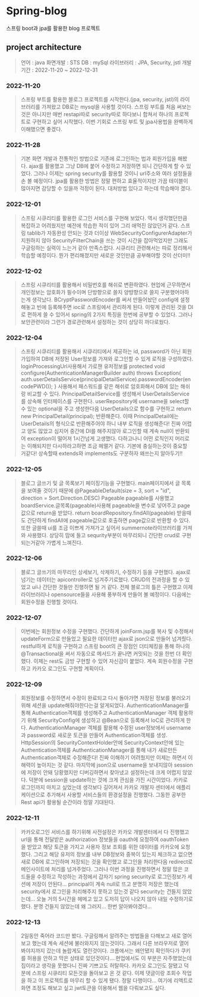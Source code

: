 # Spring-blog
스프링 boot과 jpa를 활용한 blog 프로젝트

## project architecture
> 언어 : java
  화면개발 : STS
  DB : mySql
  라이브러리 : JPA, Security, jstl
  개발 기간 : 2022-11-20 ~ 2022-12-31

### 2022-11-20
> 스프링 부트를 활용한 블로그 프로젝트를 시작한다.(jpa, security, jstl)의 라이브러리를 가져왔고 DB로는 mysql을 사용할 것이다.
 스프링 부트를 처음 써보는 것은 아니지만 매번 restapi따로 security따로 하다보니 합쳐서 하나의 프로젝트로 구현하고 싶어 시작했다.
 이번 기회로 스프링 부트 및 jpa사용법을 완벽하게 이해했으면 좋겠다.
 
### 2022-11-28
> 기본 화면 개발과 전통적인 방법으로 기존에 로그인하는 법과 회원가입을 해봤다. ajax를 활용했고 그냥 DB에 붙어 수정하고 저장하면 되니 간단하게 할 수 있었다. 그러나
 이제는 spring security를 활용할 것이니 url주소와 여러 설정들을 손 볼 예정이다. jpa를 활용한 방법은 정말 편하고 효율적이지만 가끔 테이블이 많아지면 감당할 수 있을까
 걱정이 된다. 대처방법 있다고 하는데 학습해야 겠다.
 
### 2022-12-01
> 스프링 시큐리티를 활용한 로그인 서비스를 구현해 보았다. 역시 생각했던만큼 복잡하고 어려웠지만 예전에 학습한 적이 있어 그리 애먹진 않았던거 같다. 스프링 tablib가 자동완성 안되는 것과
  더이상 WebSecurityConfigurerAdapter가 지원하지 않아 SecurityFilterChain을 쓰는 것이 시간을 잡아먹었지만 그래도 구글링하는 실력이 느는거 같아 만족스럽다.
  시큐리티 관련해서는 따로 정리해서 학습할 예정이다. 뭔가 편리해졌지만 새로운 것인만큼 공부해야할 것이 산더미!!

### 2022-12-02
> 스프링 시큐리티를 활용해서 비밀번호를 해쉬로 변환하였다. 현업에 근무하면서 개인정보는 암호화가 필수이며 단방향으로 쓸지 양뱡향으로 쓸지 구분했어야하는게
  생각났다. BCryptPasswordEncoder를 써서 만들어놨던 config에 설정해놓고 빈에 등록해주면 ioc로 스프링에서 관리하게 된다. 이렇게 관리된 것을 DI로
  편하게 쓸 수 있어서 spring의 2가지 특징을 한번에 공부할 수 있었다. 그러나 보안관련이라 그런가 경로관련해서 설정하는 것이 상당히 까다로웠다.
    

### 2022-12-04
> 스프링 시큐리티를 활용해서 시큐리티에서 제공하는 id, password가 아닌 회원가입하여 DB에 저장된 User정보를 가져와 로그인할 수 있게 로직을 구성하였다.
  loginProcessingUrl사용해서 가로챈 유저정보를 
  protected void configure(AuthenticationManagerBuilder auth) throws Exception{
	auth.userDetailsService(principalDetailService).passwordEncoder(encodePWD());
  } 사용해서 패스워드를 같은 해쉬로 암호화해서 DB에 있는 해쉬랑 비교할 수 있다. 
  PrincipalDetailService를 생성해서 UserDetailsService를 상속해 인터페이스를 구현한다. userRepository에 username을 select할 수 있는 optional을 주고 생성한다음
  UserDetails으로 함수를 구현하고 return new PrincipalDetail(principal); 반환해준다. 이때 PrincipalDetail에는 UserDetails의 형식으로 반환해주어야 하니 내부 로직을 생성해준다!
  진짜 어렵고 양도 많았고 심지어 중간에 DI를 해주지않아 로그인할 때 계속 null이 반환되어 exception이 떨어져 1시간넘게 고생했다. 다하고나니 어떤 로직인지 머리로는 이해되지만 다시하라고하면
  조금 헤맬거 같다. 기본에 충실하는것이 중요할 거같다! 상속할때 extends와 implements도 구분하자 왜쓰는지 알아두기!!

### 2022-12-05
> 블로그 글쓰기 및 글 목록보기 페이징기능을 구현했다. main페이지에서 글 목록을 보여줄 것이기 때문에 @PageableDefault(size = 3, sort = "id", direction = Sort.Direction.DESC) Pageable pageable를 
   사용했고 boardService.글목록(pageable)사용해 pageable을 변수로 넣어주고 page값으로 return을 받았다. return boardRepository.findAll(pageable) 받을때도 간단하게 findAll에 pageable값으로 호출하면
   page값으로 반환할 수 있다. 또한 글쓸때 ui를 조금 이쁘게 가져가고 싶어서 summernote라이브러리를 가져와 사용했다. 상당히 맘에 들고 sequrity부분이 마무리되니 간단한 crud로 구현되는거같아 가볍게
   느껴진다.

### 2022-12-06
> 블로그 글쓰기의 마무리인 상세보기, 삭제하기, 수정하기 등을 구현했다. ajax로 넘기는 데이터는 apicontroller로 넘겨주기로했다. CRUD의 전과정을 할 수 있었고 ui나 간단한 것들만 진행하면 될 거 같다.
   전체 블로그의 틀은 구현했고 이제 라이브러리나 opensource들을 사용해 풍부하게 만들어 볼 예정이다. 다음에는 회원수정을 진행할 것이다.

### 2022-12-07
> 이번에는 회원정보 수정을 구현했다. 간단하게 joinForm.jsp를 복사 및 수정해서 updateForm으로 만들었고 필요한 데이터만 ajax로 json으로 만들어 넘겨줬다. restful하게 로직을 구현하고 스프링 boot의 큰 장점인
   더티체킹을 통해 하나의 @Transactional을 써서 자동으로 메서드가 끝나면 커밋되는 것을 한번 더 확인했다. 이제는 rest도 금방 구현할 수 있어 자신감이 붙었다. 계속 회원수정을 구현하고 카카오 로그인도 구현할 계획이다.

### 2022-12-09
> 회원정보를 수정하면서 수정이 완료되고 다시 돌아가면 저장된 정보를 불러오기 위해 세션을 update해줘야한다는걸 알게되었다. AuthenticationManager를 통해 Authentication객체를 생성해주고
   AuthenticationManager 객체 활용하기 위해 SecurityConfig에 생성하고 @Bean으로 등록해서 IoC로 관리하게 한다. AuthenticationManager 객체를 활용해 수정된 user정보에서 username과 password로 새로운 토큰을 만들어 Authentication객체를 생성.
   HttpSession의  SecurityContextHolder안에 SecurityContext안에 있는 Authentication객체를 AuthenticationManager를 통해 내가 새로만든 Authentication객체로 수정해준다! 진짜 이해하기 어려웠지만 이제는 하면서 이해력이 높아지는 것 같다.
   마지막에 json으로 username을 보내지않아 session에 저장이 안돼 당황했지만 디버깅하면서 찾아냈고 설정하는데 크게 어렵지 않았다. 덕분에 session을 update하는 것에 크게 관심을 가진 시간이었다. 카카로 로그인까지 마치고 싶었는데
   생각보다 길어져서 카카오 개발자 센터에서 애플리케이션으로 추가해서 사용할 서비스들의 환경설정을 진행했다. 그동한 공부한 Rest api가 활용될 순간이라 정말 기대된다.

### 2022-12-11
> 카카오로그인 서비스를 하기위해 사전설정은 카카오 개발센터에서 다 진행했고 url을 통해 전달받은 authorization 정보들을 oauth에 요청하여 oauthToken을 받았고 해당 토큰을 가지고 사용자 정보 조회를 위한 데이터를 카카오에 요청했다.
   그리고 해당 유저의 정보를 내부 DB정보와 중복이 있는지 체크하고 없으면 새로 DB에 로그인하며 저장되는 것을 확인했고 로그인을 처리한다음 redirect로 메인사이트에 처리를 넘겨주었다. 그러나 이번 과정을 진행하면서 정말 많은 코드들을 수정하고 작성하는
   과정에서 갑자기 spring security로 로그인정보가 세션에 저장이 안된다... principal이 계속 null로 뜨고 분명히 저장은 했는데 security에서 로그인을 처리해주지 못하고 있는것 같다 security는 건들지 않았는데... 오늘 거의 5시간을 헤메고 있고
   도저히 답이 나오지 않아 내일 수정하기로했다. 분명 건들지 않았는데 왜 그러지... 한번 알아봐야겠다...

### 2022-12-13
> 2일동안 죽어라 코드만 봤다. 구글링해서 알려주는 방법들을 다해보고 새로 열어보고 했는데 계속 세션에 불러와지지 않는것이다. 그래서 다른 브라우저로 열어봐야지까지 갔는데 놀랍게도 열린것이다. 크롬에서는 왜안됐지 확인하다가
  쿠키를 허용을 안하고 막은 상태로 있던것이다....현업에서도 이 부분은 자주했었는데 집이라고 생각을 못했다니 진짜 기쁘고도 허탈하다. 카카오 로그인도 잘됐고 덕분에 스프링 시큐리티 모든것을 돌아보고 온 것 같다. 이제 댓글이랑 조회수 작업을 하고
  이 프로젝트를 마무리 할 수 있게 됐다. 정말 다행이다... 여기에 리액트로 화면 조정도 해보고 싶고 jwt토큰을 이용해서 웹을 다뤄보고도 싶다.


  